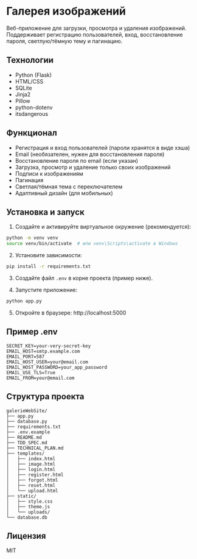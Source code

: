 # Галерея изображений

Веб-приложение для загрузки, просмотра и удаления изображений. Поддерживает регистрацию пользователей, вход, восстановление пароля, светлую/тёмную тему и пагинацию.

## Технологии
- Python (Flask)
- HTML/CSS
- SQLite
- Jinja2
- Pillow
- python-dotenv
- itsdangerous

## Функционал
- Регистрация и вход пользователей (пароли хранятся в виде хэша)
- Email (необязателен, нужен для восстановления пароля)
- Восстановление пароля по email (если указан)
- Загрузка, просмотр и удаление только своих изображений
- Подписи к изображениям
- Пагинация
- Светлая/тёмная тема с переключателем
- Адаптивный дизайн (для мобильных)

## Установка и запуск

1. Создайте и активируйте виртуальное окружение (рекомендуется):
```bash
python -m venv venv
source venv/bin/activate  # или venv\Scripts\activate в Windows
```

2. Установите зависимости:
```bash
pip install -r requirements.txt
```

3. Создайте файл `.env` в корне проекта (пример ниже).

4. Запустите приложение:
```bash
python app.py
```

5. Откройте в браузере: http://localhost:5000

## Пример .env
```
SECRET_KEY=your-very-secret-key
EMAIL_HOST=smtp.example.com
EMAIL_PORT=587
EMAIL_HOST_USER=your@email.com
EMAIL_HOST_PASSWORD=your_app_password
EMAIL_USE_TLS=True
EMAIL_FROM=your@email.com
```

## Структура проекта
```
galerieWebSite/
├── app.py
├── database.py
├── requirements.txt
├── .env.example
├── README.md
├── TDD_SPEC.md
├── TECHNICAL_PLAN.md
├── templates/
│   ├── index.html
│   ├── image.html
│   ├── login.html
│   ├── register.html
│   ├── forgot.html
│   ├── reset.html
│   └── upload.html
├── static/
│   ├── style.css
│   ├── theme.js
│   └── uploads/
└── database.db
```

## Лицензия
MIT
